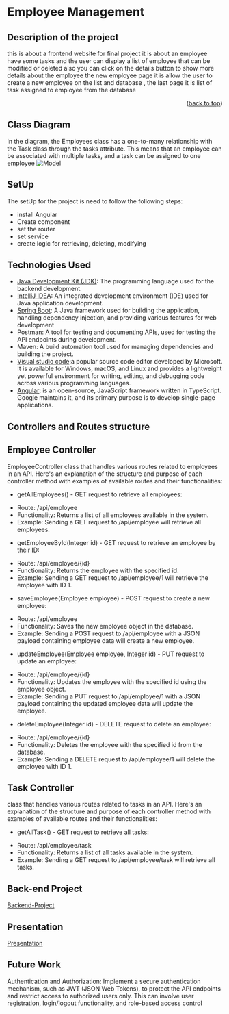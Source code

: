 # Employee Management
<!-- ABOUT THE PROJECT -->
## Description of the project

this is about a frontend website for final project it is about an employee have some tasks and the user can display a list of employee that can be modified or deleted also 
you can click on the details button to show more details about the employee 
the new employee page it is allow the user to create a new employee on the list and database , the last page it is list of task assigned to employee from the database 

<p align="right">(<a href="#readme-top">back to top</a>)</p>

## Class Diagram
In the diagram, the Employees class has a one-to-many relationship with the Task class through the tasks attribute. This means that an employee can be associated with multiple tasks, and a task can be assigned to one employee
![Model](/Users/jawahermut/Documents/classDia.png)

## SetUp
The setUp for the project is need to follow the following steps:
* install Angular
* Create component
* set the router
* set service
* create logic for retrieving, deleting, modifying

## Technologies Used
* [Java Development Kit (JDK)](https://www.oracle.com/java/technologies/javase-downloads.html): The programming language used for the backend development.
* [IntelliJ IDEA](https://www.jetbrains.com/idea/): An integrated development environment (IDE) used for Java application development.
* [Spring Boot](https://start.spring.io/): A Java framework used for building the application, handling dependency injection, and providing various features for web development
* Postman: A tool for testing and documenting APIs, used for testing the API endpoints during development.
* Maven: A build automation tool used for managing dependencies and building the project.
* [Visual studio code](https://code.visualstudio.com/docs/sourcecontrol/intro-to-git):a popular source code editor developed by Microsoft. It is available for Windows, macOS, and Linux and provides a lightweight yet powerful environment for writing, editing, and debugging code across various programming languages.
* [Angular](https://angular.io/): is an open-source, JavaScript framework written in TypeScript. Google maintains it, and its primary purpose is to develop single-page applications.

 ## Controllers and Routes structure
## Employee Controller
EmployeeController class that handles various routes related to employees in an API. Here's an explanation of the structure and purpose of each controller method with examples of available routes and their functionalities:
* getAllEmployees() - GET request to retrieve all employees:
- Route: /api/employee
- Functionality: Returns a list of all employees available in the system.
- Example: Sending a GET request to /api/employee will retrieve all employees.

* getEmployeeById(Integer id) - GET request to retrieve an employee by their ID:
- Route: /api/employee/{id}
- Functionality: Returns the employee with the specified id.
- Example: Sending a GET request to /api/employee/1 will retrieve the employee with ID 1.

* saveEmployee(Employee employee) - POST request to create a new employee:
- Route: /api/employee
- Functionality: Saves the new employee object in the database.
- Example: Sending a POST request to /api/employee with a JSON payload containing employee data will create a new employee.

* updateEmployee(Employee employee, Integer id) - PUT request to update an employee:
- Route: /api/employee/{id}
- Functionality: Updates the employee with the specified id using the employee object.
- Example: Sending a PUT request to /api/employee/1 with a JSON payload containing the updated employee data will update the employee.

* deleteEmployee(Integer id) - DELETE request to delete an employee:
- Route: /api/employee/{id}
- Functionality: Deletes the employee with the specified id from the database.
- Example: Sending a DELETE request to /api/employee/1 will delete the employee with ID 1.
## Task Controller
class that handles various routes related to tasks in an API. Here's an explanation of the structure and purpose of each controller method with examples of available routes and their functionalities:
* getAllTask() - GET request to retrieve all tasks:
- Route: /api/employee/task
- Functionality: Returns a list of all tasks available in the system.
- Example: Sending a GET request to /api/employee/task will retrieve all tasks.

## Back-end Project
[Backend-Project](https://github.com/jawahermut/midProject.git)
## Presentation
[Presentation](https://www.canva.com/design/DAFytBRB1bc/_LAwK2pa1YH4HjFw6TTQbg/view?utm_content=DAFytBRB1bc&utm_campaign=designshare&utm_medium=link&utm_source=editor)

## Future Work
Authentication and Authorization: Implement a secure authentication mechanism, such as JWT (JSON Web Tokens), to protect the API endpoints and restrict access to authorized users only. This can involve user registration, login/logout functionality, and role-based access control
